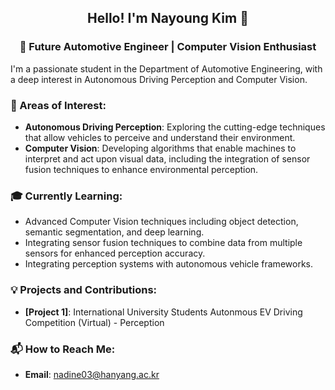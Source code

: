 <h2 style="text-align: center;">Hello!  I'm Nayoung Kim 👋</h2>

<h3 style="text-align: center;"> 🚗 Future Automotive Engineer | Computer Vision Enthusiast</h3>


I'm a passionate student in the Department of Automotive Engineering, with a deep interest in Autonomous Driving Perception and Computer Vision.

### 🌟 Areas of Interest:
- **Autonomous Driving Perception**: Exploring the cutting-edge techniques that allow vehicles to perceive and understand their environment.
- **Computer Vision**: Developing algorithms that enable machines to interpret and act upon visual data, including the integration of sensor fusion techniques to enhance environmental perception.


### 🎓 Currently Learning:
- Advanced Computer Vision techniques including object detection, semantic segmentation, and deep learning.
- Integrating sensor fusion techniques to combine data from multiple sensors for enhanced perception accuracy.
- Integrating perception systems with autonomous vehicle frameworks.


### 💡 Projects and Contributions:
- **[Project 1]**: International University Students Autonmous EV Driving Competition (Virtual) - Perception



### 📬 How to Reach Me:
- **Email**: nadine03@hanyang.ac.kr
